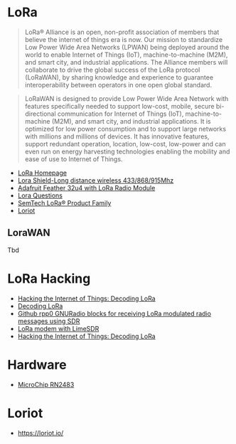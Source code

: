 # LoRa

> LoRa® Alliance is an open, non-profit association of members that believe the internet of things era is now. Our mission to standardize Low Power Wide Area Networks (LPWAN) being deployed around the world to enable Internet of Things (IoT), machine-to-machine (M2M), and smart city, and industrial applications. The Alliance members will collaborate to drive the global success of the LoRa protocol (LoRaWAN), by sharing knowledge and experience to guarantee interoperability between operators in one open global standard.

> LoRaWAN is designed to provide Low Power Wide Area Network with features specifically needed to support low-cost, mobile, secure bi-directional communication for Internet of Things (IoT), machine-to-machine (M2M), and smart city, and industrial applications. It is optimized for low power consumption and to support large networks with millions and millions of devices. It has innovative features, support redundant operation, location, low-cost, low-power and can even run on energy harvesting technologies enabling the mobility and ease of use to Internet of Things.

- [LoRa Homepage](https://www.lora-alliance.org/)
- [Lora Shield-Long distance wireless 433/868/915Mhz](https://www.tindie.com/products/edwin/lora-shield-long-distance-wireless-433868915mhz-/)
- [Adafruit Feather 32u4 with LoRa Radio Module](https://learn.adafruit.com/adafruit-feather-32u4-radio-with-lora-radio-module)
- [Lora Questions](http://forum.thethingsnetwork.org/)
- [SemTech LoRa® Product Family](http://www.semtech.com/wireless-rf/lora.html)
- [Loriot](https://www.loriot.io/)

## LoraWAN

Tbd

# LoRa Hacking

- [Hacking the Internet of Things: Decoding LoRa](http://regator.com/p/270742580/hacking_the_internet_of_things_decoding_lora/)
- [Decoding LoRa](https://revspace.nl/DecodingLora)
- [Github rpp0 GNURadio blocks for receiving LoRa modulated radio messages using SDR](https://github.com/rpp0/gr-lora)
- [LoRa modem with LimeSDR](https://myriadrf.org/blog/lora-modem-limesdr/)
- [Hacking the Internet of Things: Decoding LoRa](http://hackaday.com/2016/01/31/hacking-the-internet-of-things-decoding-lora/)

# Hardware

- [MicroChip RN2483](http://www.microchip.com/wwwproducts/en/RN2483)

# Loriot

- https://loriot.io/